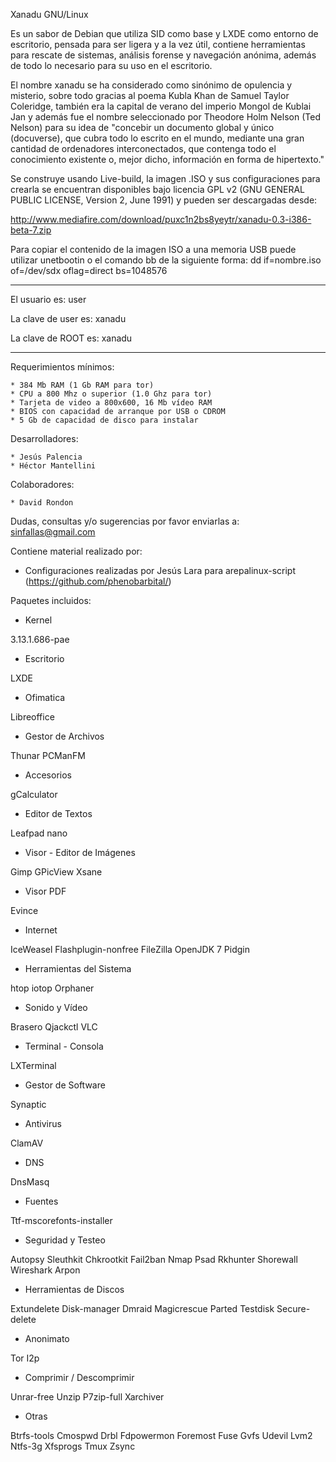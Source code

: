 Xanadu GNU/Linux

Es un sabor de Debian que utiliza SID como base y LXDE como entorno de escritorio, pensada para ser ligera y a la vez útil, contiene herramientas para rescate de sistemas, análisis forense y navegación anónima, además de todo lo necesario para su uso en el escritorio.

El nombre xanadu se ha considerado como sinónimo de opulencia y misterio, sobre todo gracias al poema Kubla Khan de Samuel Taylor Coleridge, también era la capital de verano del imperio Mongol de Kublai Jan y además fue el nombre seleccionado por Theodore Holm Nelson (Ted Nelson) para su idea de "concebir un documento global y único (docuverse), que cubra todo lo escrito en el mundo, mediante una gran cantidad de ordenadores interconectados, que contenga todo el conocimiento existente o, mejor dicho, información en forma de hipertexto."

Se construye usando Live-build, la imagen .ISO y sus configuraciones para crearla se encuentran disponibles bajo licencia GPL v2 (GNU GENERAL PUBLIC LICENSE, Version 2, June 1991) y pueden ser descargadas desde: 

http://www.mediafire.com/download/puxc1n2bs8yeytr/xanadu-0.3-i386-beta-7.zip

Para copiar el contenido de la imagen ISO a una memoria USB puede utilizar unetbootin o el comando bb de la siguiente forma: dd if=nombre.iso of=/dev/sdx oflag=direct bs=1048576

--------------------------

El usuario es:		user

La clave de user es:	xanadu

La clave de ROOT es:	xanadu

--------------------------

Requerimientos mínimos:

	* 384 Mb RAM (1 Gb RAM para tor)
	* CPU a 800 Mhz o superior (1.0 Ghz para tor)
	* Tarjeta de video a 800x600, 16 Mb vídeo RAM
	* BIOS con capacidad de arranque por USB o CDROM
	* 5 Gb de capacidad de disco para instalar

Desarrolladores:

	* Jesús Palencia
	* Héctor Mantellini

Colaboradores:

	* David Rondon

Dudas, consultas y/o sugerencias por favor enviarlas a: sinfallas@gmail.com

Contiene material realizado por:

* Configuraciones realizadas por Jesús Lara para arepalinux-script (https://github.com/phenobarbital/)

Paquetes incluidos:

* Kernel

 3.13.1.686-pae

* Escritorio

 LXDE

* Ofimatica

 Libreoffice

* Gestor de Archivos

 Thunar
 PCManFM

* Accesorios

 gCalculator

* Editor de Textos

 Leafpad
 nano 

* Visor - Editor de Imágenes

 Gimp
 GPicView
 Xsane

* Visor PDF

 Evince

* Internet 

 IceWeasel
 Flashplugin-nonfree
 FileZilla
 OpenJDK 7
 Pidgin

* Herramientas del Sistema

 htop
 iotop
 Orphaner

* Sonido y Vídeo

 Brasero
 Qjackctl
 VLC

* Terminal - Consola

 LXTerminal

* Gestor de Software

 Synaptic 

* Antivirus

 ClamAV 

* DNS

 DnsMasq

* Fuentes

 Ttf-mscorefonts-installer

* Seguridad y Testeo

 Autopsy
 Sleuthkit
 Chkrootkit
 Fail2ban
 Nmap
 Psad
 Rkhunter
 Shorewall
 Wireshark
 Arpon

* Herramientas de Discos

 Extundelete
 Disk-manager
 Dmraid
 Magicrescue
 Parted
 Testdisk
 Secure-delete

* Anonimato

 Tor
 I2p

* Comprimir / Descomprimir

 Unrar-free
 Unzip
 P7zip-full
 Xarchiver

* Otras

 Btrfs-tools
 Cmospwd
 Drbl
 Fdpowermon
 Foremost
 Fuse
 Gvfs
 Udevil
 Lvm2
 Ntfs-3g
 Xfsprogs
 Tmux
 Zsync
